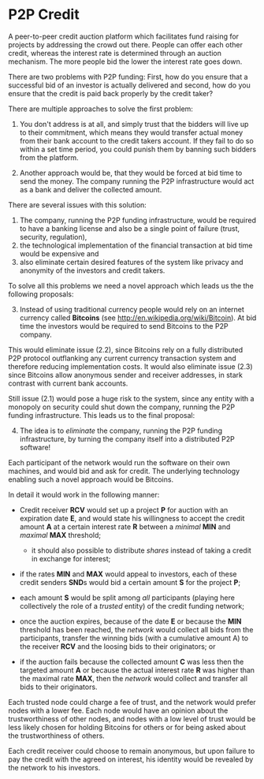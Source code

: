 P2P Credit
==========

A peer-to-peer credit auction platform which facilitates fund raising for projects by addressing the crowd out there. People can offer each other credit, whereas the interest rate is determined through an auction mechanism. The more people bid the lower the interest rate goes down.

There are two problems with P2P funding: First, how do you ensure that a successful bid of an investor is actually delivered and second, how do you ensure that the credit is paid back properly by the credit taker?

There are multiple approaches to solve the first problem:

1. You don't address is at all, and simply trust that the bidders will live up to their commitment, which means they would transfer actual money from their bank account to the credit takers account. If they fail to do so within a set time period, you could punish them by banning such bidders from the platform.

2. Another approach would be, that they would be forced at bid time to send the money. The company running the P2P infrastructure would act as a bank and deliver the collected amount.

  There are several issues with this solution:

  1. The company, running the P2P funding infrastructure, would be required to have a banking license and also be a single point of failure (trust, security, regulation), 
  2. the technological implementation of the financial transaction at bid time would be expensive and 
  3. also eliminate certain desired features of the system like privacy and anonymity of the investors and credit takers.

  To solve all this problems we need a novel approach which leads us the the following proposals:

3. Instead of using traditional currency people would rely on an internet currency called **Bitcoins** (see http://en.wikipedia.org/wiki/Bitcoin). At bid time the investors would be required to send Bitcoins to the P2P company.

  This would eliminate issue (2.2), since Bitcoins rely on a fully distributed P2P protocol outflanking any current currency transaction system and therefore reducing implementation costs. It would also eliminate issue (2.3) since Bitcoins allow anonymous sender and receiver addresses, in stark contrast with current bank accounts.

  Still issue (2.1) would pose a huge risk to the system, since any entity with a monopoly on security could shut down the company, running the P2P funding infrastructure. This leads us to the final proposal:

4. The idea is to *eliminate* the company, running the P2P funding infrastructure, by turning the company itself into a distributed P2P software!

Each participant of the network would run the software on their own machines, and would bid and ask for credit. The underlying technology enabling such a novel approach would be Bitcoins.

In detail it would work in the following manner:

  * Credit receiver **RCV** would set up a project **P** for auction with an expiration date **E**, and would state his willingness to accept the credit amount **A** at a certain interest rate **R** between a *minimal* **MIN** and *maximal* **MAX** threshold;

    * it should also possible to distribute *shares* instead of taking a credit in exchange for interest;

  * if the rates **MIN** and **MAX** would appeal to investors, each of these credit senders **SND**s would bid a certain amount **S** for the project **P**;

  * each amount **S** would be split among *all* participants (playing here collectively the role of a *trusted* entity) of the credit funding network;

  * once the auction expires, because of the date **E** or because the **MIN** threshold has been reached, the *network* would collect all bids from the participants, transfer the winning bids (with a cumulative amount A) to the receiver **RCV** and the loosing bids to their originators; or

  * if the auction fails because the collected amount **C** was less then the targeted amount **A** or because the actual interest rate **R** was higher than the maximal rate **MAX**, then the *network* would collect and transfer all bids to their originators.

Each trusted node could charge a fee of trust, and the network would prefer nodes with a lower fee. Each node would have an opinion about the trustworthiness of other nodes, and nodes with a low level of trust would be less likely chosen for holding Bitcoins for others or for being asked about the trustworthiness of others.

Each credit receiver could choose to remain anonymous, but upon failure to pay the credit with the agreed on interest, his identity would be revealed by the network to his investors.